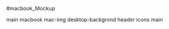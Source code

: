 #macbook_Mockup


main
    macbook
        mac-img
        desktop-backgrond
        header
            icons
main